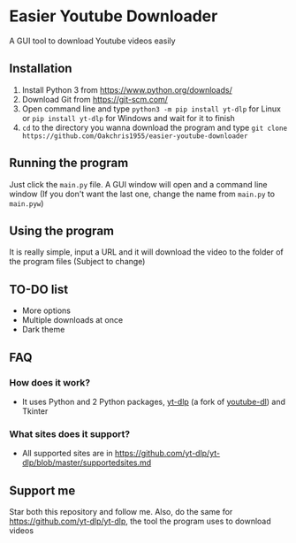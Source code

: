 # Easier Youtube Downloader
 A GUI tool to download Youtube videos easily
## Installation
1. Install Python 3 from https://www.python.org/downloads/
2. Download Git from https://git-scm.com/
3. Open command line and type `python3 -m pip install yt-dlp` for Linux or `pip install yt-dlp` for Windows and wait for it to finish
4. `cd` to the directory you wanna download the program and type `git clone https://github.com/Oakchris1955/easier-youtube-downloader`
## Running the program
 Just click the `main.py` file. A GUI window will open and a command line window (If you don't want the last one, change the name from `main.py` to `main.pyw`)
## Using the program
 It is really simple, input a URL and it will download the video to the folder of the program files (Subject to change)
## TO-DO list
 + More options
 + Multiple downloads at once
 + Dark theme
## FAQ
### How does it work?
 + It uses Python and 2 Python packages, [yt-dlp](https://github.com/yt-dlp/yt-dlp) (a fork of [youtube-dl](https://github.com/ytdl-org/youtube-dl)) and Tkinter
### What sites does it support?
 + All supported sites are in https://github.com/yt-dlp/yt-dlp/blob/master/supportedsites.md
## Support me
 Star both this repository and follow me. Also, do the same for https://github.com/yt-dlp/yt-dlp, the tool the program uses to download videos
